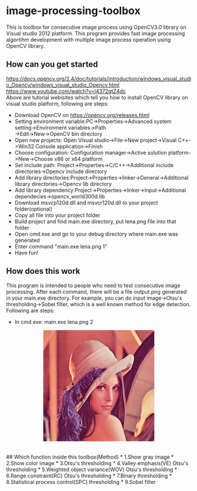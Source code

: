 # image-processing-toolbox
This is toolbox for consecutive image process using OpenCV3.0 library on Visual studio 2012 platform. This program provides fast image processing algortihm development with multiple image process operation using OpenCV library.


## How can you get started
https://docs.opencv.org/2.4/doc/tutorials/introduction/windows_visual_studio_Opencv/windows_visual_studio_Opencv.html<br />
https://www.youtube.com/watch?v=l4372qtZ4dc<br />
Above are tutorial webisites which tell you how to install OpenCV library on visual studio platform, following are steps:<br />
* Download OpenCV on https://opencv.org/releases.html<br />
* Setting environment variable:PC->Properties->Advanced system setting->Environment variables->Path<br />
->Edit->New->OpenCV bin directory<br />
* Open new projects: Open Visual studio->File->New project->Visual C++->Win32 Console application->Finish<br />
* Choose configuration: Configuration manager->Active solution platform->New->Choose x86 or x64 platform <br />
* Set include path: Project->Properties->C/C++->Additional include directories->Opencv include directory<br />
* Add library directories:Project->Properties->linker->General->Additional library directories->Opencv lib directory<br />
* Add library dependency:Project->Properties->linker->Input->Additional dependecies->opencv_world300d.lib<br />
* Download msvcp120d.dll and msvcr120d.dll to your project folder(optional) <br />
* Copy all file into your project folder<br />
* Build project and find main.exe directory, put lena.png file into that folder <br />
* Open cmd.exe and go to your debug directory where main.exe was generated <br />
* Enter command "main.exe lena.png 1" <br />
* Have fun! <br />


## How does this work
This program is intended to people who need to test consecutive image processing. After each command, there will be a file output.png generated in your main.exe directory. For example, you can do input image->Otsu's thresholding->Sobel filter, which is a well known method for edge detection. Following are steps:
* In cmd.exe: main.exe lena.png 2
<p align="center"><img src="/image/lena.png" height="60%" width="60%"></p><br />
## Which function inside this toolbox(Method)
* 1.Show gray image
* 2.Show color image
* 3.Otsu's thresholding
* 4.Valley emphasis(VE) Otsu's thresholding
* 5.Weighted object variance(WOV) Otsu's thresholding
* 6.Range constraint(RC) Otsu's thresholding
* 7.Binary thresholding
* 8.Statistical process control(SPC) thresholding
* 9.Sobel filter

